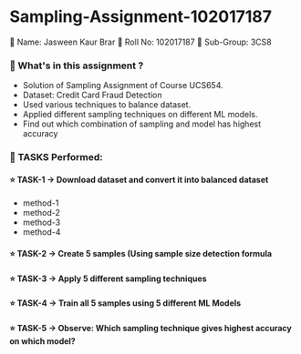 # Sampling-Assignment-102017187

🌸 Name: Jasween Kaur Brar
🌸 Roll No: 102017187
🌸 Sub-Group: 3CS8

### 💠 What's in this assignment ?
* Solution of Sampling Assignment of Course UCS654.
* Dataset: Credit Card Fraud Detection
* Used various techniques to balance dataset. 
* Applied different sampling techniques on different ML models.
* Find out which combination of sampling and model has highest accuracy

### 💠 TASKS Performed:

#### ⭐ TASK-1 -> Download dataset and convert it into balanced dataset
  * method-1
  * method-2
  * method-3
  * method-4
 
#### ⭐ TASK-2 -> Create 5 samples (Using sample size detection formula


#### ⭐ TASK-3 -> Apply 5 different sampling techniques


#### ⭐ TASK-4 -> Train all 5 samples using 5 different ML Models


#### ⭐ TASK-5 -> Observe: Which sampling technique gives highest accuracy on which model?

 
 
